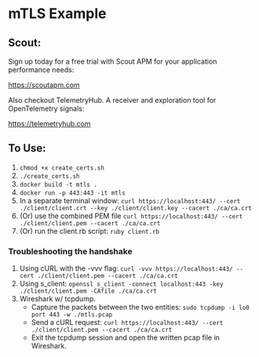 # mTLS Example

## Scout:
Sign up today for a free trial with Scout APM for your application performance needs:

https://scoutapm.com

Also checkout TelemetryHub. A receiver and exploration tool for OpenTelemetry signals:

https://telemetryhub.com

## To Use:
1. `chmod +x create_certs.sh`
2. `./create_certs.sh`
3. `docker build -t mtls .`
4. `docker run -p 443:443 -it mtls`
5. In a separate terminal window: `curl https://localhost:443/ --cert ./client/client.crt --key ./client/client.key --cacert ./ca/ca.crt`
6. (Or) use the combined PEM file `curl https://localhost:443/ --cert ./client/client.pem --cacert ./ca/ca.crt`
7. (Or) run the client.rb script: `ruby client.rb`

### Troubleshooting the handshake
1. Using cURL with the -vvv flag: `curl -vvv https://localhost:443/ --cert ./client/client.pem --cacert ./ca/ca.crt`
2. Using s_client:  `openssl s_client -connect localhost:443 -key ./client/client.pem -CAfile ./ca/ca.crt`
3. Wireshark w/ tcpdump.
   * Capture the packets between the two entities: `sudo tcpdump -i lo0 port 443 -w ./mtls.pcap`
   * Send a cURL request: `curl https://localhost:443/ --cert ./client/client.pem --cacert ./ca/ca.crt`
   * Exit the tcpdump session and open the written pcap file in Wireshark.
